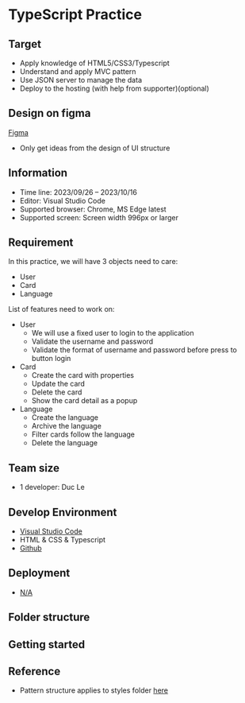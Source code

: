 # TypeScript Practice

## Target

- Apply knowledge of HTML5/CSS3/Typescript
- Understand and apply MVC pattern
- Use JSON server to manage the data
- Deploy to the hosting (with help from supporter)(optional)

## Design on figma

[Figma](https://s.net.vn/a8Ww)

- Only get ideas from the design of UI structure

## Information

- Time line: 2023/09/26 – 2023/10/16
- Editor: Visual Studio Code
- Supported browser: Chrome, MS Edge latest
- Supported screen: Screen width 996px or larger

## Requirement

In this practice, we will have 3 objects need to care:

- User
- Card
- Language

List of features need to work on:

- User
  - We will use a fixed user to login to the application
  - Validate the username and password
  - Validate the format of username and password before press to button login
- Card
  - Create the card with properties
  - Update the card
  - Delete the card
  - Show the card detail as a popup
- Language
  - Create the language
  - Archive the language
  - Filter cards follow the language
  - Delete the language

## Team size

- 1 developer: Duc Le

## Develop Environment

- [Visual Studio Code](https://code.visualstudio.com/)
- HTML & CSS & Typescript
- [Github](https://github.com/LeVHoangduc/typescript-training)

## Deployment

- [N/A]()

## Folder structure

<!-- TODO: detailed folder structure -->

## Getting started

<!-- TODO: detailed steps  -->

## Reference

- Pattern structure applies to styles folder [here](https://gist.github.com/rveitch/84cea9650092119527bc)
